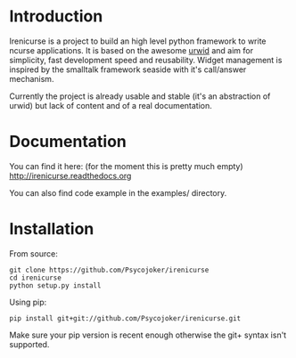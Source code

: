 # Introduction

Irenicurse is a project to build an high level python framework to write ncurse
applications. It is based on the awesome [urwid](http://excess.org/urwid/) and
aim for simplicity, fast development speed and reusability. Widget management
is inspired by the smalltalk framework seaside with it's call/answer mechanism.

Currently the project is already usable and stable (it's an abstraction of
urwid) but lack of content and of a real documentation.

# Documentation

You can find it here: (for the moment this is pretty much empty) http://irenicurse.readthedocs.org

You can also find code example in the examples/ directory.

# Installation

From source:

    git clone https://github.com/Psycojoker/irenicurse
    cd irenicurse
    python setup.py install

Using pip:

    pip install git+git://github.com/Psycojoker/irenicurse.git

Make sure your pip version is recent enough otherwise the git+ syntax isn't
supported.
